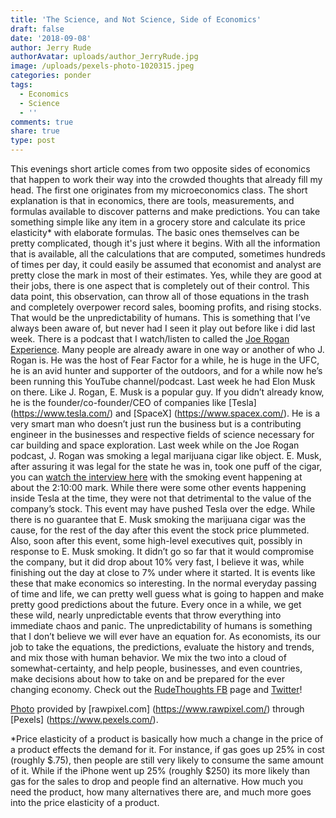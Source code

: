 ```yaml
---
title: 'The Science, and Not Science, Side of Economics'
draft: false
date: '2018-09-08'
author: Jerry Rude
authorAvatar: uploads/author_JerryRude.jpg
image: /uploads/pexels-photo-1020315.jpeg
categories: ponder
tags:
  - Economics
  - Science
  - ''
comments: true
share: true
type: post
---
```

This evenings short article comes from two opposite sides of economics that happen to work their way into the crowded thoughts that already fill my head. The first one originates from my microeconomics class. The short explanation is that in economics, there are tools, measurements, and formulas available to discover patterns and make predictions. You can take something simple like any item in a grocery store and calculate its price elasticity* with elaborate formulas. The basic ones themselves can be pretty complicated, though it's just where it begins. With all the information that is available, all the calculations that are computed, sometimes hundreds of times per day, it could easily be assumed that economist and analyst are pretty close the mark in most of their estimates. Yes, while they are good at their jobs, there is one aspect that is completely out of their control. This data point, this observation, can throw all of those equations in the trash and completely overpower record sales, booming profits, and rising stocks. That would be the unpredictability of humans. This is something that I’ve always been aware of, but never had I seen it play out before like i did last week. There is a podcast that I watch/listen to called the [Joe Rogan Experience](https://www.youtube.com/user/PowerfulJRE). Many people are already aware in one way or another of who J. Rogan is. He was the host of Fear Factor for a while, he is huge in the UFC, he is an avid hunter and supporter of the outdoors, and for a while now he’s been running this YouTube channel/podcast. Last week he had Elon Musk on there. Like J. Rogan, E. Musk is a popular guy. If you didn’t already know, he is the founder/co-founder/CEO of companies like [Tesla] (https://www.tesla.com/) and [SpaceX] (https://www.spacex.com/). He is a very smart man who doesn’t just run the business but is a contributing engineer in the businesses and respective fields of science necessary for car building and space exploration. Last week while on the Joe Rogan podcast, J. Rogan was smoking a legal marijuana cigar like object. E. Musk, after assuring it was legal for the state he was in, took one puff of the cigar, you can [watch the interview here](https://youtu.be/ycPr5-27vSI) with the smoking event happening at about the 2:10:00 mark. While there were some other events happening inside Tesla at the time, they were not that detrimental to the value of the company’s stock. This event may have pushed Tesla over the edge. While there is no guarantee that E. Musk smoking the marijuana cigar was the cause, for the rest of the day after this event the stock price plummeted. Also, soon after this event, some high-level executives quit, possibly in response to E. Musk smoking. It didn’t go so far that it would compromise the company, but it did drop about 10% very fast, I believe it was, while finishing out the day at close to 7% under where it started. It is events like these that make economics so interesting. In the normal everyday passing of time and life, we can pretty well guess what is going to happen and make pretty good predictions about the future. Every once in a while, we get these wild, nearly unpredictable events that throw everything into immediate chaos and panic. The unpredictability of humans is something that I don’t believe we will ever have an equation for. As economists, its our job to take the equations, the predictions, evaluate the history and trends, and mix those with human behavior. We mix the two into a cloud of somewhat-certainty, and help people, businesses, and even countries, make decisions about how to take on and be prepared for the ever changing economy. Check out the [RudeThoughts FB](https://www.facebook.com/JRudeThoughts/) page and [Twitter](https://twitter.com/JRudeThoughts)!

[Photo](https://www.pexels.com/photo/multicolored-smoke-1020315/) provided by [rawpixel.com] (https://www.rawpixel.com/) through [Pexels] (https://www.pexels.com/).

\*Price elasticity of a product is basically how much a change in the price of a product effects the demand for it. For instance, if gas goes up 25% in cost (roughly $.75), then people are still very likely to consume the same amount of it. While if the iPhone went up 25% (roughly $250) its more likely than gas for the sales to drop and people find an alternative. How much you need the product, how many alternatives there are, and much more goes into the price elasticity of a product.
